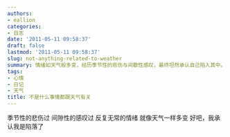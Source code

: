 ```yaml
---
authors:
- eallion
categories:
- 日志
date: '2011-05-11 09:58:37'
draft: false
lastmod: '2011-05-11 09:58:37'
slug: not-anything-related-to-weather
summary: 情绪如天气般多变，经历季节性的悲伤与间歇性感叹，最终坦然承认自己陷入其中。
tags:
- 心情
- 日记
- 天气
title: 不是什么事情都跟天气有关
---
```


季节性的悲伤过
间隙性的感叹过
反复无常的情绪
就像天气一样多变
好吧，我承认我是陷落了